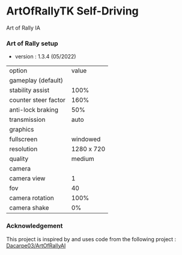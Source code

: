 # ArtOfRallyTK Self-Driving

Art of Rally IA

### Art of Rally setup
* version : 1.3.4 (05/2022)
<table>
  <tr><td>option</td><td>value</td></tr>
  <tr><td colspan="2">gameplay (default)</td></tr>
  <tr><td>stability assist</td><td>100%</td></tr>
  <tr><td>counter steer factor</td><td>160%</td></tr>
  <tr><td>anti-lock braking</td><td>50%</td></tr>
  <tr><td>transmission</td><td>auto</td></tr>
  <tr><td colspan="2">graphics</td></tr>
  <tr><td>fullscreen</td><td>windowed</td></tr>
  <tr><td>resolution</td><td>1280 x 720</td></tr>
  <tr><td>quality</td><td>medium</td></tr>
  <tr><td colspan="2">camera</td></tr>
  <tr><td>camera view</td><td>1</td></tr>
  <tr><td>fov</td><td>40</td></tr>
  <tr><td>camera rotation</td><td>100%</td></tr>
  <tr><td>camera shake</td><td>0%</td></tr>
</table>

### Acknowledgement

This project is inspired by and uses code from the following project : [Dacarpe03/ArtOfRallyAI](https://github.com/Dacarpe03/ArtOfRallyAI)
